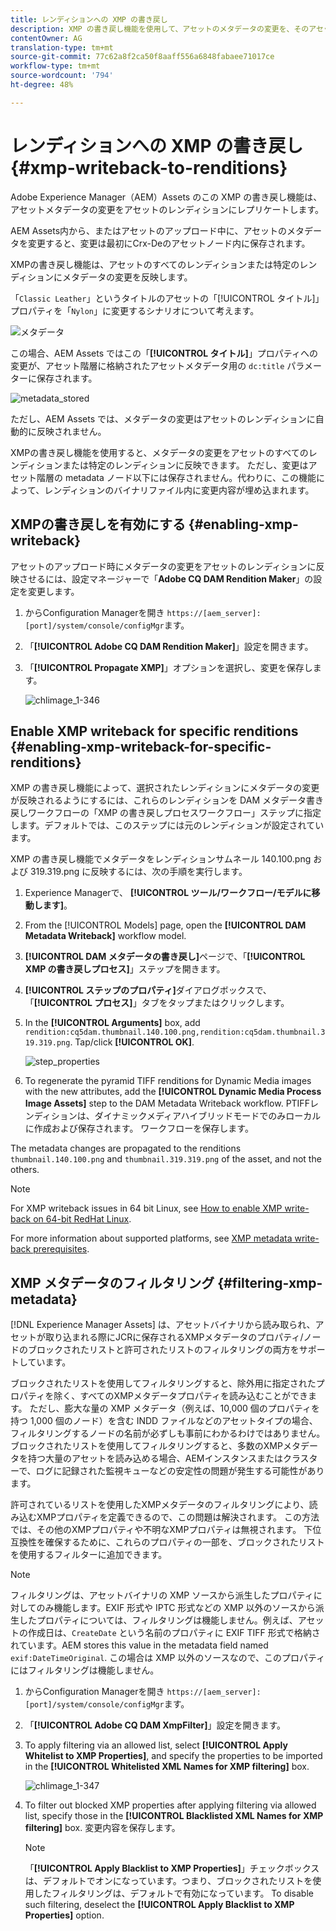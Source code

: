 ```yaml
---
title: レンディションへの XMP の書き戻し
description: XMP の書き戻し機能を使用して、アセットのメタデータの変更を、そのアセットのすべてのレンディションまたは特定のレンディションに反映させる方法を学習します。
contentOwner: AG
translation-type: tm+mt
source-git-commit: 77c62a8f2ca50f8aaff556a6848fabaee71017ce
workflow-type: tm+mt
source-wordcount: '794'
ht-degree: 48%

---
```



# レンディションへの XMP の書き戻し {#xmp-writeback-to-renditions}

Adobe Experience Manager（AEM）Assets のこの XMP の書き戻し機能は、アセットメタデータの変更をアセットのレンディションにレプリケートします。

AEM Assets内から、またはアセットのアップロード中に、アセットのメタデータを変更すると、変更は最初にCrx-Deのアセットノード内に保存されます。

XMPの書き戻し機能は、アセットのすべてのレンディションまたは特定のレンディションにメタデータの変更を反映します。

「`Classic Leather`」というタイトルのアセットの「[!UICONTROL タイトル]」プロパティを「`Nylon`」に変更するシナリオについて考えます。

![メタデータ](assets/metadata.png)

この場合、AEM Assets ではこの「**[!UICONTROL タイトル]**」プロパティへの変更が、アセット階層に格納されたアセットメタデータ用の `dc:title` パラメーターに保存されます。

![metadata_stored](assets/metadata_stored.png)

ただし、AEM Assets では、メタデータの変更はアセットのレンディションに自動的に反映されません。

XMPの書き戻し機能を使用すると、メタデータの変更をアセットのすべてのレンディションまたは特定のレンディションに反映できます。 ただし、変更はアセット階層の metadata ノード以下には保存されません。代わりに、この機能によって、レンディションのバイナリファイル内に変更内容が埋め込まれます。

## XMPの書き戻しを有効にする {#enabling-xmp-writeback}

アセットのアップロード時にメタデータの変更をアセットのレンディションに反映させるには、設定マネージャーで「**Adobe CQ DAM Rendition Maker**」の設定を変更します。

1. からConfiguration Managerを開き `https://[aem_server]:[port]/system/console/configMgr`ます。
1. 「**[!UICONTROL Adobe CQ DAM Rendition Maker]**」設定を開きます。
1. 「**[!UICONTROL Propagate XMP]**」オプションを選択し、変更を保存します。

   ![chlimage_1-346](assets/chlimage_1-346.png)

## Enable XMP writeback for specific renditions {#enabling-xmp-writeback-for-specific-renditions}

XMP の書き戻し機能によって、選択されたレンディションにメタデータの変更が反映されるようにするには、これらのレンディションを DAM メタデータ書き戻しワークフローの「XMP の書き戻しプロセスワークフロー」ステップに指定します。デフォルトでは、このステップには元のレンディションが設定されています。

XMP の書き戻し機能でメタデータをレンディションサムネール 140.100.png および 319.319.png に反映するには、次の手順を実行します。

1. Experience Managerで、 **[!UICONTROL ツール/ワークフロー/モデルに移動します]**。
1. From the [!UICONTROL Models] page, open the **[!UICONTROL DAM Metadata Writeback]** workflow model.
1. **[!UICONTROL DAM メタデータの書き戻し]**&#x200B;ページで、「**[!UICONTROL XMP の書き戻しプロセス]**」ステップを開きます。
1. **[!UICONTROL ステップのプロパティ]**&#x200B;ダイアログボックスで、「**[!UICONTROL プロセス]**」タブをタップまたはクリックします。
1. In the **[!UICONTROL Arguments]** box, add `rendition:cq5dam.thumbnail.140.100.png,rendition:cq5dam.thumbnail.319.319.png`. Tap/click **[!UICONTROL OK]**.

   ![step_properties](assets/step_properties.png)

1. To regenerate the pyramid TIFF renditions for Dynamic Media images with the new attributes, add the **[!UICONTROL Dynamic Media Process Image Assets]** step to the DAM Metadata Writeback workflow.
PTIFFレンディションは、ダイナミックメディアハイブリッドモードでのみローカルに作成および保存されます。 ワークフローを保存します。

The metadata changes are propagated to the renditions `thumbnail.140.100.png` and `thumbnail.319.319.png` of the asset, and not the others.

>[!NOTE]
>
>For XMP writeback issues in 64 bit Linux, see [How to enable XMP write-back on 64-bit RedHat Linux](https://helpx.adobe.com/experience-manager/kb/enable-xmp-write-back-64-bit-redhat.html).
>
>For more information about supported platforms, see [XMP metadata write-back prerequisites](/help/sites-deploying/technical-requirements.md#requirements-for-aem-assets-xmp-metadata-write-back).

## XMP メタデータのフィルタリング {#filtering-xmp-metadata}

[!DNL Experience Manager Assets] は、アセットバイナリから読み取られ、アセットが取り込まれる際にJCRに保存されるXMPメタデータのプロパティ/ノードのブロックされたリストと許可されたリストのフィルタリングの両方をサポートしています。

ブロックされたリストを使用してフィルタリングすると、除外用に指定されたプロパティを除く、すべてのXMPメタデータプロパティを読み込むことができます。 ただし、膨大な量の XMP メタデータ（例えば、10,000 個のプロパティを持つ 1,000 個のノード）を含む INDD ファイルなどのアセットタイプの場合、フィルタリングするノードの名前が必ずしも事前にわかるわけではありません。ブロックされたリストを使用してフィルタリングすると、多数のXMPメタデータを持つ大量のアセットを読み込める場合、AEMインスタンスまたはクラスターで、ログに記録された監視キューなどの安定性の問題が発生する可能性があります。

許可されているリストを使用したXMPメタデータのフィルタリングにより、読み込むXMPプロパティを定義できるので、この問題は解決されます。 この方法では、その他のXMPプロパティや不明なXMPプロパティは無視されます。 下位互換性を確保するために、これらのプロパティの一部を、ブロックされたリストを使用するフィルターに追加できます。

<!-- TBD: The instructions don't seem to match the UI. I see com.day.cq.dam.commons.metadata.XmpFilterBlackWhite.description
in Config Manager. And the settings are,
com.day.cq.dam.commons.metadata.XmpFilterBlackWhite.xmp.filter.apply_whitelist.name
com.day.cq.dam.commons.metadata.XmpFilterBlackWhite.xmp.filter.whitelist.name
com.day.cq.dam.commons.metadata.XmpFilterBlackWhite.xmp.filter.apply_blacklist.name
com.day.cq.dam.commons.metadata.XmpFilterBlackWhite.xmp.filter.blacklist.name
 
TBD: Make updates to configurations for allow and block list after product updates are done.
-->

>[!NOTE]
>
>フィルタリングは、アセットバイナリの XMP ソースから派生したプロパティに対してのみ機能します。EXIF 形式や IPTC 形式などの XMP 以外のソースから派生したプロパティについては、フィルタリングは機能しません。例えば、アセットの作成日は、`CreateDate` という名前のプロパティに EXIF TIFF 形式で格納されています。AEM stores this value in the metadata field named `exif:DateTimeOriginal`. この場合は XMP 以外のソースなので、このプロパティにはフィルタリングは機能しません。

1. からConfiguration Managerを開き `https://[aem_server]:[port]/system/console/configMgr`ます。
1. 「**[!UICONTROL Adobe CQ DAM XmpFilter]**」設定を開きます。
1. To apply filtering via an allowed list, select **[!UICONTROL Apply Whitelist to XMP Properties]**, and specify the properties to be imported in the **[!UICONTROL Whitelisted XML Names for XMP filtering]** box.

   ![chlimage_1-347](assets/chlimage_1-347.png)

1. To filter out blocked XMP properties after applying filtering via allowed list, specify those in the **[!UICONTROL Blacklisted XML Names for XMP filtering]** box. 変更内容を保存します。

   >[!NOTE]
   >
   >「**[!UICONTROL Apply Blacklist to XMP Properties]**」チェックボックスは、デフォルトでオンになっています。つまり、ブロックされたリストを使用したフィルタリングは、デフォルトで有効になっています。 To disable such filtering, deselect the **[!UICONTROL Apply Blacklist to XMP Properties]** option.

